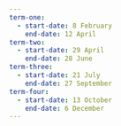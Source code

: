 ```yaml
---
term-one:
  - start-date: 8 February
    end-date: 12 April
term-two:
  - start-date: 29 April
    end-date: 28 June
term-three:
  - start-date: 21 July
    end-date: 27 September
term-four:
  - start-date: 13 October
    end-date: 6 December
---
```

